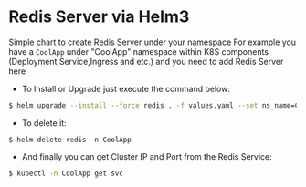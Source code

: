 # Redis Server via Helm3

Simple chart to create Redis Server under your namespace
For example you have a `CoolApp` under "CoolApp" namespace within K8S components (Deployment,Service,Ingress and etc.)
and you need to add Redis Server here

- To Install or Upgrade just execute the command below:
```bash
$ helm upgrade --install --force redis . -f values.yaml --set ns_name=CoolApp,ms_names.name=redis,image.version=latest --namespace CoolApp
```
- To delete it:
```
$ helm delete redis -n CoolApp
```
- And finally you can get Cluster IP and Port from the Redis Service:
```bash
$ kubectl -n CoolApp get svc
```